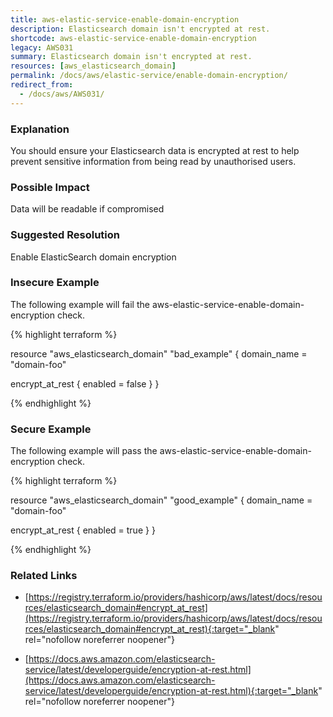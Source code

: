 ```yaml
---
title: aws-elastic-service-enable-domain-encryption
description: Elasticsearch domain isn't encrypted at rest.
shortcode: aws-elastic-service-enable-domain-encryption
legacy: AWS031
summary: Elasticsearch domain isn't encrypted at rest. 
resources: [aws_elasticsearch_domain] 
permalink: /docs/aws/elastic-service/enable-domain-encryption/
redirect_from: 
  - /docs/aws/AWS031/
---
```


### Explanation


You should ensure your Elasticsearch data is encrypted at rest to help prevent sensitive information from being read by unauthorised users. 


### Possible Impact
Data will be readable if compromised

### Suggested Resolution
Enable ElasticSearch domain encryption


### Insecure Example

The following example will fail the aws-elastic-service-enable-domain-encryption check.

{% highlight terraform %}

resource "aws_elasticsearch_domain" "bad_example" {
  domain_name = "domain-foo"

  encrypt_at_rest {
    enabled = false
  }
}

{% endhighlight %}



### Secure Example

The following example will pass the aws-elastic-service-enable-domain-encryption check.

{% highlight terraform %}

resource "aws_elasticsearch_domain" "good_example" {
  domain_name = "domain-foo"

  encrypt_at_rest {
    enabled = true
  }
}

{% endhighlight %}



### Related Links


- [https://registry.terraform.io/providers/hashicorp/aws/latest/docs/resources/elasticsearch_domain#encrypt_at_rest](https://registry.terraform.io/providers/hashicorp/aws/latest/docs/resources/elasticsearch_domain#encrypt_at_rest){:target="_blank" rel="nofollow noreferrer noopener"}

- [https://docs.aws.amazon.com/elasticsearch-service/latest/developerguide/encryption-at-rest.html](https://docs.aws.amazon.com/elasticsearch-service/latest/developerguide/encryption-at-rest.html){:target="_blank" rel="nofollow noreferrer noopener"}



